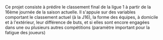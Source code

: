 Ce projet consiste à prédire le classement final de la ligue 1 à partir de la 16ème journée de la saison actuelle. Il s'appuie sur des variables comportant le classement actuel (à la J16), la forme des équipes, à domicile et à l'extérieur, leur différence de buts, et si elles sont encore engagées dans une ou plusieurs autres compétitions (paramètre important pour la fatigue des joueurs)
